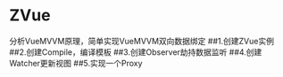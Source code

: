 # ZVue
分析VueMVVM原理，简单实现VueMVVM双向数据绑定
##1.创建ZVue实例
##2.创建Compile，编译模板
##3.创建Observer劫持数据监听
##4.创建Watcher更新视图
##5.实现一个Proxy
